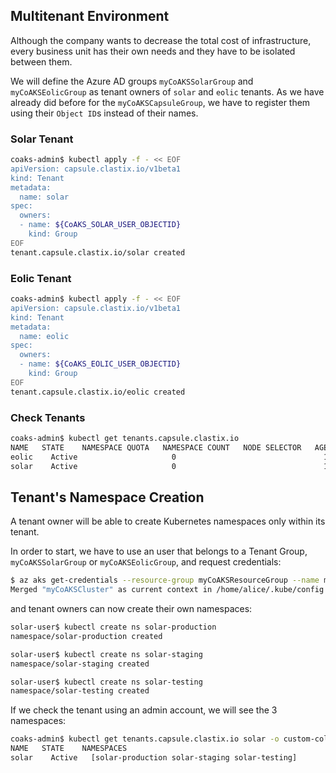 ## Multitenant Environment

Although the company wants to decrease the total cost of infrastructure, every business unit has their own needs and they have to be isolated between them.

We will define the Azure AD groups `myCoAKSSolarGroup` and `myCoAKSEolicGroup` as tenant owners of `solar` and `eolic` tenants. As we have already did before for the `myCoAKSCapsuleGroup`, we have to register them using their `Object ID`s instead of their names.

### Solar Tenant

```bash
coaks-admin$ kubectl apply -f - << EOF
apiVersion: capsule.clastix.io/v1beta1
kind: Tenant
metadata:
  name: solar
spec:
  owners:
  - name: ${CoAKS_SOLAR_USER_OBJECTID}
    kind: Group
EOF
tenant.capsule.clastix.io/solar created
```

### Eolic Tenant

```bash
coaks-admin$ kubectl apply -f - << EOF
apiVersion: capsule.clastix.io/v1beta1
kind: Tenant
metadata:
  name: eolic
spec:
  owners:
  - name: ${CoAKS_EOLIC_USER_OBJECTID}
    kind: Group
EOF
tenant.capsule.clastix.io/eolic created
```

### Check Tenants

```bash
coaks-admin$ kubectl get tenants.capsule.clastix.io 
NAME   STATE    NAMESPACE QUOTA   NAMESPACE COUNT   NODE SELECTOR   AGE
eolic    Active                     0                                 1m
solar    Active                     0                                 1m
```

## Tenant's Namespace Creation

A tenant owner will be able to create Kubernetes namespaces only within its tenant.

In order to start, we have to use an user that belongs to a Tenant Group, `myCoAKSSolarGroup` or `myCoAKSEolicGroup`, and request credentials:

```bash
$ az aks get-credentials --resource-group myCoAKSResourceGroup --name myCoAKSCluster --overwrite-existing
Merged "myCoAKSCluster" as current context in /home/alice/.kube/config
```

and tenant owners can now create their own namespaces: 

```bash
solar-user$ kubectl create ns solar-production
namespace/solar-production created

solar-user$ kubectl create ns solar-staging
namespace/solar-staging created

solar-user$ kubectl create ns solar-testing
namespace/solar-testing created
```

If we check the tenant using an admin account, we will see the 3 namespaces:

```bash
coaks-admin$ kubectl get tenants.capsule.clastix.io solar -o custom-columns=NAME:.metadata.name,STATE:.status.state,NAMESPACES:.status.namespaces
NAME   STATE    NAMESPACES
solar    Active   [solar-production solar-staging solar-testing]
```
